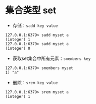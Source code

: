 # 集合类型 set
- 存储：`sadd key value`
```
127.0.0.1:6379> sadd myset a
(integer) 1
127.0.0.1:6379> sadd myset a
(integer) 0
```
- 获取set集合中所有元素：`smembers key`
```
127.0.0.1:6379> smembers myset
1) "a"
```
- 删除：`srem key value`
```	
127.0.0.1:6379> srem myset a
(integer) 1
```
